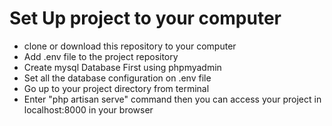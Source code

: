 # Set Up project to your computer
- clone or download this repository to your computer
- Add .env file to the project repository
- Create mysql Database First using phpmyadmin
- Set all the database configuration on .env file
- Go up to your project directory from terminal
- Enter "php artisan serve" command then you can access your project in localhost:8000 in your browser


##

